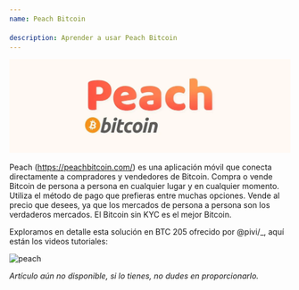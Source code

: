 ```yaml
---
name: Peach Bitcoin

description: Aprender a usar Peach Bitcoin
---
```


![cover](assets/cover.webp)

Peach (https://peachbitcoin.com/) es una aplicación móvil que conecta directamente a compradores y vendedores de Bitcoin. Compra o vende Bitcoin de persona a persona en cualquier lugar y en cualquier momento. Utiliza el método de pago que prefieras entre muchas opciones. Vende al precio que desees, ya que los mercados de persona a persona son los verdaderos mercados. El Bitcoin sin KYC es el mejor Bitcoin.

Exploramos en detalle esta solución en BTC 205 ofrecido por @pivi/\_, aquí están los videos tutoriales:

![peach](https://youtu.be/ziwhv9KqVkM)

_Artículo aún no disponible, si lo tienes, no dudes en proporcionarlo._
